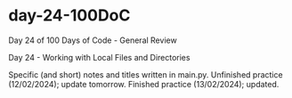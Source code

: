 # day-24-100DoC
Day 24 of 100 Days of Code - General Review

Day 24 - Working with Local Files and Directories

Specific (and short) notes and titles written in main.py. 
  Unfinished practice (12/02/2024); update tomorrow.
  Finished practice (13/02/2024); updated.
  
